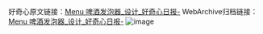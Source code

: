 好奇心原文链接：[Menu 啤酒发泡器_设计_好奇心日报-](https://www.qdaily.com/articles/4327.html)
WebArchive归档链接：[Menu 啤酒发泡器_设计_好奇心日报-](http://web.archive.org/web/20190623154158/https://www.qdaily.com/articles/4327.html)
![image](http://ww3.sinaimg.cn/large/007d5XDpgy1g3vf3q7pdsj30u02p8tos)